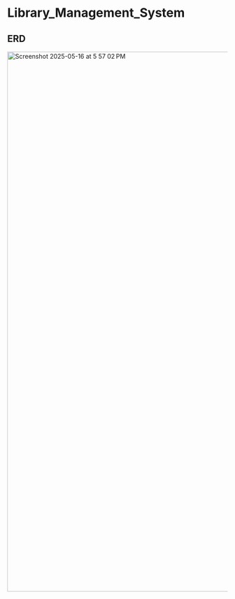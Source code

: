 # Library_Management_System

## ERD 

<img width="1236" alt="Screenshot 2025-05-16 at 5 57 02 PM" src="https://github.com/user-attachments/assets/e4cb4318-eb05-441c-b057-20c151f168db" />
